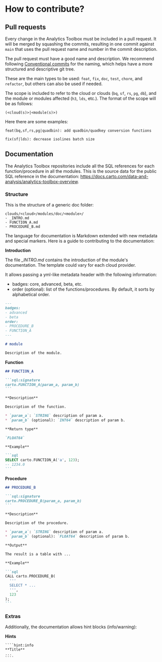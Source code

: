 # How to contribute?

## Pull requests

Every change in the Analytics Toolbox must be included in a pull request. It will be merged by squashing the commits, resulting in one commit against `main` that uses the pull request name and number in the commit description.

The pull request must have a good name and description. We recommend following [Conventional commits](https://www.conventionalcommits.org/en/v1.0.0/) for the naming, which helps have a more structured and descriptive git tree.

These are the main types to be used: `feat`, `fix`, `doc`, `test`, `chore`, and `refactor`, but others can also be used if needed.

The scope is included to refer to the cloud or clouds (`bq`, `sf`, `rs`, `pg`, `db`), and the module or modules affected (`h3`, `lds`, etc.). The format of the scope will be as follows:

```
(<cloud(s)>|<module(s)>)
```

Here there are some examples:

```
feat(bq,sf,rs,pg|quadbin): add quadbin/quadkey conversion functions
```

```
fix(sf|lds): decrease isolines batch size
```

## Documentation

The Analytics Toolbox repositories include all the SQL references for each function/procedure in all the modules. This is the source data for the public SQL reference in the documentation: https://docs.carto.com/data-and-analysis/analytics-toolbox-overview.

### Structure

This is the structure of a generic doc folder:

```
clouds/<cloud>/modules/doc/<module>/
- _INTRO.md
- FUNCTION_A.md
- PROCEDURE_B.md
```

The language for documentation is Markdown extended with new metadata and special markers. Here is a guide to contributing to the documentation:

**Introduction**

The file *_INTRO.md* contains the introduction of the module's documentation. The template could vary for each cloud provider.

It allows passing a yml-like metadata header with the following information:
- badges: core, advanced, beta, etc.
- order (optional): list of the functions/procedures. By default, it sorts by alphabetical order.

```md
---
badges:
- advanced
- beta
order:
- PROCEDURE_B
- FUNCTION_A
---

# module

Description of the module.
```

**Function**

````md
## FUNCTION_A

```sql:signature
carto.FUNCTION_A(param_a, param_b)
```

**Description**

Description of the function.

* `param_a`: `STRING` description of param a.
* `param_b` (optional): `INT64` description of param b.

**Return type**

`FLOAT64`

**Example**

```sql
SELECT carto.FUNCTION_A('a', 123);
-- 1234.0
```
````

**Procedure**

````md
## PROCEDURE_B

```sql:signature
carto.PROCEDURE_B(param_a, param_b)
```

**Description**

Description of the procedure.

* `param_a`: `STRING` description of param a.
* `param_b` (optional): `FLOAT64` description of param b.

**Output**

The result is a table with ...

**Example**

```sql
CALL carto.PROCEDURE_B(
  '''
  SELECT * ...
  ''',
  123
);
```
````

### Extras

Additionally, the documentation allows hint blocks (info/warning):

**Hints**

`````
````hint:info
**Title**
...
````
`````
